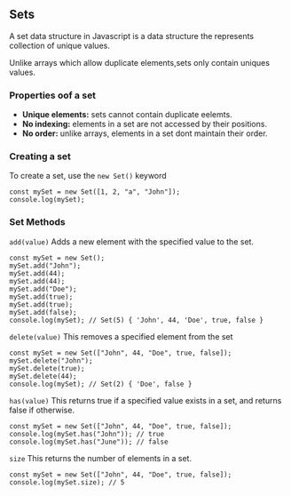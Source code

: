 ## Sets
A set data structure in Javascript is a data structure the represents collection of unique values. 

Unlike arrays which allow duplicate elements,sets only contain uniques values.

### Properties oof a set
- **Unique elements:** sets cannot contain duplicate eelemts.
- **No indexing:** elements in a set are not accessed by their positions. 
- **No order:** unlike arrays, elements in a set dont maintain their order.

### Creating a set
To create a set, use the `new Set()` keyword
```
const mySet = new Set([1, 2, "a", "John"]);
console.log(mySet);
```
### Set Methods
`add(value)`
Adds a new element with the specified value to the set.
```
const mySet = new Set();
mySet.add("John");
mySet.add(44);
mySet.add(44);
mySet.add("Doe");
mySet.add(true);
mySet.add(true);
mySet.add(false);
console.log(mySet); // Set(5) { 'John', 44, 'Doe', true, false }

```
`delete(value)`
This removes a specified element from the set
```
const mySet = new Set(["John", 44, "Doe", true, false]);
mySet.delete("John");
mySet.delete(true);
mySet.delete(44);
console.log(mySet); // Set(2) { 'Doe', false }
```
`has(value)`
This returns true if a specified value exists in a set, and returns false if otherwise.
```
const mySet = new Set(["John", 44, "Doe", true, false]);
console.log(mySet.has("John")); // true
console.log(mySet.has("June")); // false
```
`size`
This returns the number of elements in a set.
```
const mySet = new Set(["John", 44, "Doe", true, false]);
console.log(mySet.size); // 5
```